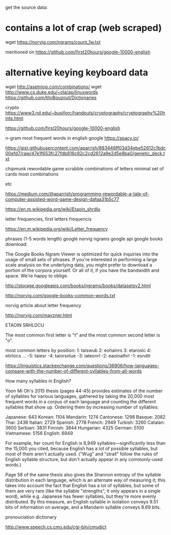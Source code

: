 get the source data:

# contains a lot of crap (web scraped)

wget https://norvig.com/ngrams/count_1w.txt

mentioned on https://github.com/first20hours/google-10000-english

# alternative keying keyboard data

wget http://asetniop.com/combinations/
wget http://www.cs.duke.edu/~ola/ap/linuxwords
https://github.com/titoBouzout/Dictionaries

crypto
https://www3.nd.edu/~busiforc/handouts/cryptography/cryptography%20hints.html


https://github.com/first20hours/google-10000-english

n-gram most frequent words in english google
https://spacy.io/


https://gist.githubusercontent.com/aparrish/883446ff03d34ebe52612c1bdc00efd7/raw/47e1f653fc27fdb816c82c2cd2612a9e2d5e8ba0/genetic_deck.txt

chipmunk rewordable game scrabble combinations of letters minimal set of cards most combinations

etc

https://medium.com/@aparrish/programming-rewordable-a-tale-of-computer-assisted-word-game-design-dafaa31b5c77

https://en.m.wikipedia.org/wiki/Etaoin_shrdlu



letter frequencies,
first letters frequencis

https://en.m.wikipedia.org/wiki/Letter_frequency

phrases (1-5 words length) google norvig ngrams google api google books download:

The Google Books Ngram Viewer is optimized for quick inquiries into the usage of small sets of phrases. If you're interested in performing a large scale analysis on the underlying data, you might prefer to download a portion of the corpora yourself. Or all of it, if you have the bandwidth and space. We're happy to oblige.

http://storage.googleapis.com/books/ngrams/books/datasetsv2.html

http://norvig.com/google-books-common-words.txt


norvig article about letter frequency

http://norvig.com/mayzner.html

ETAOIN SRHLDCU

The most common first letter is "t" and the most common second letter is "o".

most common letters by position:
1: taiswub
2: eohainrs
3: etaroslc
4: etirlocs
...
-5: taiesr
-4: taiorsnlue
-3: iateonrl
-2: eaoinathrl
-1: esndtr


https://linguistics.stackexchange.com/questions/36906/how-languages-compare-with-the-number-of-different-syllables-from-all-words

How many syllables in English?

Yoon Mi Oh's 2015 thesis (pages 44-45) provides estimates of the number of syllables for various languages, gathered by taking the 20,000 most frequent words in a corpus of each language and counting the different syllables that show up. Ordering them by increasing number of syllables:

Japanese: 643
Korean: 1104
Mandarin: 1274
Cantonese: 1298
Basque: 2082
Thai: 2438
Italian: 2729
Spanish: 2778
French: 2949
Turkish: 3260
Catalan: 3600
Serbian: 3831
Finnish: 3844
Hungarian: 4325
German: 5100
Vietnamese: 5156
English: 6949

For example, her count for English is 6,949 syllables—significantly less than the 15,000 you cited, because English has a lot of possible syllables, but most of them aren't actually used. ("Wug" and "strall" follow the rules of English syllable structure, but don't actually appear in any commonly-used words.)

Page 58 of the same thesis also gives the Shannon entropy of the syllable distribution in each language, which is an alternate way of measuring it; this takes into account the fact that English has a lot of syllables, but some of them are very rare (like the syllable "strengths", it only appears in a single word), while e.g. Japanese has fewer syllables, but they're more evenly distributed. By this measure, an English syllable in isolation conveys 9.51 bits of information on average, and a Mandarin syllable conveys 8.69 bits.

pronouciation dictionary

http://www.speech.cs.cmu.edu/cgi-bin/cmudict

